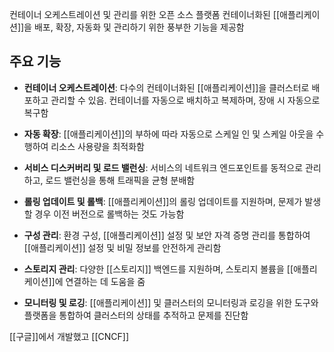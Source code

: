 컨테이너 오케스트레이션 및 관리를 위한 오픈 소스 플랫폼
컨테이너화된 [[애플리케이션]]을 배포, 확장, 자동화 및 관리하기 위한 풍부한 기능을 제공함

## 주요 기능

- **컨테이너 오케스트레이션**: 다수의 컨테이너화된 [[애플리케이션]]을 클러스터로 배포하고 관리할 수 있음. 컨테이너를 자동으로 배치하고 복제하며, 장애 시 자동으로 복구함
    
- **자동 확장**: [[애플리케이션]]의 부하에 따라 자동으로 스케일 인 및 스케일 아웃을 수행하여 리소스 사용량을 최적화함
    
- **서비스 디스커버리 및 로드 밸런싱**: 서비스의 네트워크 엔드포인트를 동적으로 관리하고, 로드 밸런싱을 통해 트래픽을 균형 분배함
    
- **롤링 업데이트 및 롤백**: [[애플리케이션]]의 롤링 업데이트를 지원하며, 문제가 발생할 경우 이전 버전으로 롤백하는 것도 가능함
    
- **구성 관리**: 환경 구성, [[애플리케이션]] 설정 및 보안 자격 증명 관리를 통합하여 [[애플리케이션]] 설정 및 비밀 정보를 안전하게 관리함
    
- **스토리지 관리**: 다양한 [[스토리지]] 백엔드를 지원하며, 스토리지 볼륨을 [[애플리케이션]]에 연결하는 데 도움을 줌
    
- **모니터링 및 로깅**: [[애플리케이션]] 및 클러스터의 모니터링과 로깅을 위한 도구와 플랫폼을 통합하여 클러스터의 상태를 추적하고 문제를 진단함

[[구글]]에서 개발했고 [[CNCF]]